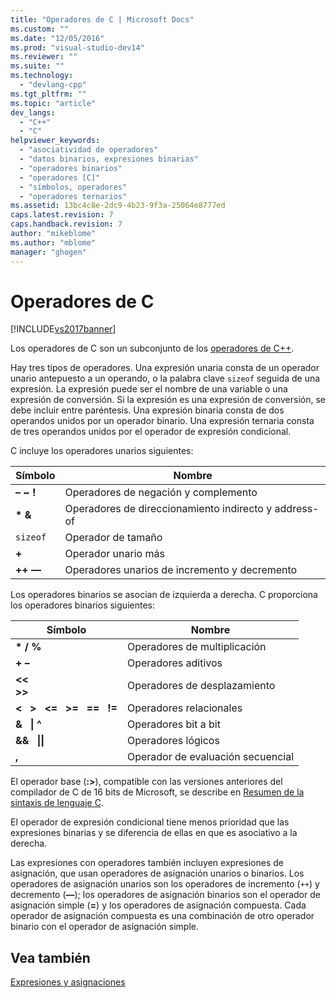 ```yaml
---
title: "Operadores de C | Microsoft Docs"
ms.custom: ""
ms.date: "12/05/2016"
ms.prod: "visual-studio-dev14"
ms.reviewer: ""
ms.suite: ""
ms.technology: 
  - "devlang-cpp"
ms.tgt_pltfrm: ""
ms.topic: "article"
dev_langs: 
  - "C++"
  - "C"
helpviewer_keywords: 
  - "asociatividad de operadores"
  - "datos binarios, expresiones binarias"
  - "operadores binarios"
  - "operadores [C]"
  - "símbolos, operadores"
  - "operadores ternarios"
ms.assetid: 13bc4c8e-2dc9-4b23-9f3a-25064e8777ed
caps.latest.revision: 7
caps.handback.revision: 7
author: "mikeblome"
ms.author: "mblome"
manager: "ghogen"
---
```

# Operadores de C
[!INCLUDE[vs2017banner](../assembler/inline/includes/vs2017banner.md)]

Los operadores de C son un subconjunto de los [operadores de C\+\+](../misc/cpp-operators.md).  
  
 Hay tres tipos de operadores.  Una expresión unaria consta de un operador unario antepuesto a un operando, o la palabra clave `sizeof` seguida de una expresión.  La expresión puede ser el nombre de una variable o una expresión de conversión.  Si la expresión es una expresión de conversión, se debe incluir entre paréntesis.  Una expresión binaria consta de dos operandos unidos por un operador binario.  Una expresión ternaria consta de tres operandos unidos por el operador de expresión condicional.  
  
 C incluye los operadores unarios siguientes:  
  
|Símbolo|Nombre|  
|-------------|------------|  
|**– ~ \!**|Operadores de negación y complemento|  
|**\* &**|Operadores de direccionamiento indirecto y address\-of|  
|`sizeof`|Operador de tamaño|  
|**\+**|Operador unario más|  
|**\+\+ ––**|Operadores unarios de incremento y decremento|  
  
 Los operadores binarios se asocian de izquierda a derecha.  C proporciona los operadores binarios siguientes:  
  
|Símbolo|Nombre|  
|-------------|------------|  
|**\* \/ %**|Operadores de multiplicación|  
|**\+ –**|Operadores aditivos|  
|**\<\<**<br /> **\>\>**|Operadores de desplazamiento|  
|**\<   \>   \<\=   \>\=   \=\=   \!\=**|Operadores relacionales|  
|**&   &#124; ^**|Operadores bit a bit|  
|**&&   &#124;&#124;**|Operadores lógicos|  
|**,**|Operador de evaluación secuencial|  
  
 El operador base \(**:\>**\), compatible con las versiones anteriores del compilador de C de 16 bits de Microsoft, se describe en [Resumen de la sintaxis de lenguaje C](../c-language/c-language-syntax-summary.md).  
  
 El operador de expresión condicional tiene menos prioridad que las expresiones binarias y se diferencia de ellas en que es asociativo a la derecha.  
  
 Las expresiones con operadores también incluyen expresiones de asignación, que usan operadores de asignación unarios o binarios.  Los operadores de asignación unarios son los operadores de incremento \(`++`\) y decremento \(**––**\); los operadores de asignación binarios son el operador de asignación simple \(**\=**\) y los operadores de asignación compuesta.  Cada operador de asignación compuesta es una combinación de otro operador binario con el operador de asignación simple.  
  
## Vea también  
 [Expresiones y asignaciones](../c-language/expressions-and-assignments.md)